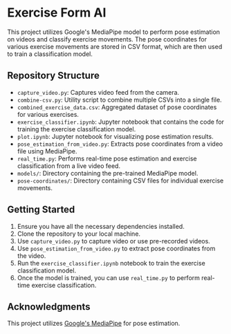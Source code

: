 # Exercise Form AI

This project utilizes Google's MediaPipe model to perform pose estimation on videos and classify exercise movements. The pose coordinates for various exercise movements are stored in CSV format, which are then used to train a classification model.

## Repository Structure
- `capture_video.py`: Captures video feed from the camera.
- `combine-csv.py`: Utility script to combine multiple CSVs into a single file.
- `combined_exercise_data.csv`: Aggregated dataset of pose coordinates for various exercises.
- `exercise_classifier.ipynb`: Jupyter notebook that contains the code for training the exercise classification model.
- `plot.ipynb`: Jupyter notebook for visualizing pose estimation results.
- `pose_estimation_from_video.py`: Extracts pose coordinates from a video file using MediaPipe.
- `real_time.py`: Performs real-time pose estimation and exercise classification from a live video feed.
- `models/`: Directory containing the pre-trained MediaPipe model.
- `pose-coordinates/`: Directory containing CSV files for individual exercise movements.

## Getting Started

1. Ensure you have all the necessary dependencies installed.
2. Clone the repository to your local machine.
3. Use `capture_video.py` to capture video or use pre-recorded videos.
4. Use `pose_estimation_from_video.py` to extract pose coordinates from the video.
5. Run the `exercise_classifier.ipynb` notebook to train the exercise classification model.
6. Once the model is trained, you can use `real_time.py` to perform real-time exercise classification.

## Acknowledgments

This project utilizes [Google's MediaPipe](https://mediapipe.dev/) for pose estimation.
